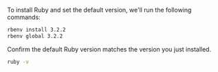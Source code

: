 To install Ruby and set the default version, we'll run the following commands:
```zsh
rbenv install 3.2.2
rbenv global 3.2.2
```
Confirm the default Ruby version matches the version you just installed.
```zsh
ruby -v
```
